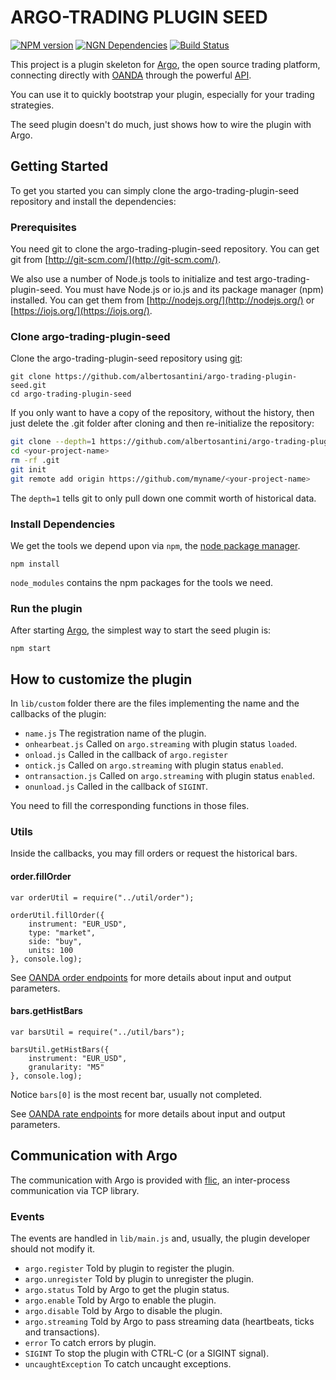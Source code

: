 # ARGO-TRADING PLUGIN SEED

[![NPM version](https://badge.fury.io/js/argo-trading-plugin-seed.png)](http://badge.fury.io/js/argo-trading-plugin-seed)
[![NGN Dependencies](https://david-dm.org/albertosantini/argo-trading-plugin-seed.png)](https://david-dm.org/albertosantini/argo-trading-plugin-seed)
[![Build Status](https://travis-ci.org/albertosantini/argo-trading-plugin-seed.png)](https://travis-ci.org/albertosantini/argo-trading-plugin-seed)

This project is a plugin skeleton for [Argo][],
the open source trading platform, connecting directly with [OANDA][] through the
powerful [API][].

You can use it to quickly bootstrap your plugin, especially for your trading
strategies.

The seed plugin doesn't do much, just shows how to wire the plugin with Argo.

## Getting Started

To get you started you can simply clone the argo-trading-plugin-seed repository
and install the dependencies:

### Prerequisites

You need git to clone the argo-trading-plugin-seed repository. You can get git from
[http://git-scm.com/](http://git-scm.com/).

We also use a number of Node.js tools to initialize and test argo-trading-plugin-seed.
You must have Node.js or io.js and its package manager (npm) installed.
You can get them from [http://nodejs.org/](http://nodejs.org/) or
[https://iojs.org/](https://iojs.org/).

### Clone argo-trading-plugin-seed

Clone the argo-trading-plugin-seed repository using [git][]:

```
git clone https://github.com/albertosantini/argo-trading-plugin-seed.git
cd argo-trading-plugin-seed
```

If you only want to have a copy of the repository, without the history, then just delete the .git folder after cloning and then re-initialize the repository:

```bash
git clone --depth=1 https://github.com/albertosantini/argo-trading-plugin-seed.git <your-project-name>
cd <your-project-name>
rm -rf .git
git init
git remote add origin https://github.com/myname/<your-project-name>
```

The `depth=1` tells git to only pull down one commit worth of historical data.

### Install Dependencies

We get the tools we depend upon via `npm`, the [node package manager](https://www.npmjs.com/).

```
npm install
```

`node_modules` contains the npm packages for the tools we need.

### Run the plugin

After starting [Argo][], the simplest way to start the seed plugin is:

```
npm start
```

## How to customize the plugin

In `lib/custom` folder there are the files implementing the name and the
callbacks of the plugin:

- `name.js` The registration name of the plugin.
- `onhearbeat.js` Called on `argo.streaming` with plugin status `loaded`.
- `onload.js` Called in the callback of `argo.register`
- `ontick.js` Called on `argo.streaming` with plugin status `enabled`.
- `ontransaction.js` Called on `argo.streaming` with plugin status `enabled`.
- `onunload.js` Called in the callback of `SIGINT`.

You need to fill the corresponding functions in those files.

### Utils

Inside the callbacks, you may fill orders or request the historical bars.

#### order.fillOrder

```
var orderUtil = require("../util/order");

orderUtil.fillOrder({
    instrument: "EUR_USD",
    type: "market",
    side: "buy",
    units: 100
}, console.log);
```

See [OANDA order endpoints](http://developer.oanda.com/rest-live/orders/) for
more details about input and output parameters.

#### bars.getHistBars

```
var barsUtil = require("../util/bars");

barsUtil.getHistBars({
    instrument: "EUR_USD",
    granularity: "M5"
}, console.log);
```

Notice `bars[0]` is the most recent bar, usually not completed.

See [OANDA rate endpoints](http://developer.oanda.com/rest-live/rates/) for more
details about input and output parameters.

## Communication with Argo

The communication with Argo is provided with [flic](https://github.com/nkcmr/flic),
an inter-process communication via TCP library.

### Events

The events are handled in `lib/main.js` and, usually, the plugin developer
should not modify it.

- `argo.register` Told by plugin to register the plugin.
- `argo.unregister` Told by plugin to unregister the plugin.
- `argo.status` Told by Argo to get the plugin status.
- `argo.enable` Told by Argo to enable the plugin.
- `argo.disable` Told by Argo to disable the plugin.
- `argo.streaming` Told by Argo to pass streaming data (heartbeats, ticks and transactions).
- `error` To catch errors by plugin.
- `SIGINT` To stop the plugin with CTRL-C (or a SIGINT signal).
- `uncaughtException` To catch uncaught exceptions.


[Argo]: https://github.com/albertosantini/argo
[OANDA]: http://fxtrade.oanda.co.uk/
[API]: http://developer.oanda.com/
[git]: http://git-scm.com/
